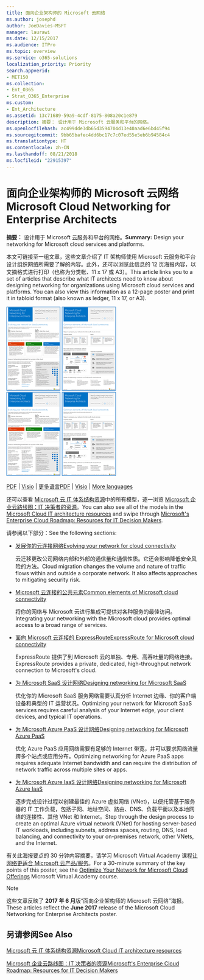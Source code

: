 ```yaml
---
title: 面向企业架构师的 Microsoft 云网络
ms.author: josephd
author: JoeDavies-MSFT
manager: laurawi
ms.date: 12/15/2017
ms.audience: ITPro
ms.topic: overview
ms.service: o365-solutions
localization_priority: Priority
search.appverid:
- MET150
ms.collection:
- Ent_O365
- Strat_O365_Enterprise
ms.custom:
- Ent_Architecture
ms.assetid: 13c71689-59a9-4cdf-8175-808a20c1e879
description: 摘要： 设计用于 Microsoft 云服务和平台的网络。
ms.openlocfilehash: ac499dde3db65d3594704d13e40aad6e6bd45f94
ms.sourcegitcommit: 9bb65bafec4dd6bc17c7c07ed55e5eb6b94584c4
ms.translationtype: HT
ms.contentlocale: zh-CN
ms.lasthandoff: 08/21/2018
ms.locfileid: "22915397"
---
```

# <a name="microsoft-cloud-networking-for-enterprise-architects"></a><span data-ttu-id="9370e-103">面向企业架构师的 Microsoft 云网络</span><span class="sxs-lookup"><span data-stu-id="9370e-103">Microsoft Cloud Networking for Enterprise Architects</span></span>

 <span data-ttu-id="9370e-104">**摘要：** 设计用于 Microsoft 云服务和平台的网络。</span><span class="sxs-lookup"><span data-stu-id="9370e-104">**Summary:** Design your networking for Microsoft cloud services and platforms.</span></span>
  
<span data-ttu-id="9370e-p101">本文可链接至一组文章，这些文章介绍了 IT 架构师使用 Microsoft 云服务和平台设计组织网络所需要了解的内容。此外，还可以浏览此信息的 12 页海报内容，以文摘格式进行打印（也称为分类帐、11 x 17 或 A3）。</span><span class="sxs-lookup"><span data-stu-id="9370e-p101">This article links you to a set of articles that describe what IT architects need to know about designing networking for organizations using Microsoft cloud services and platforms. You can also view this information as a 12-page poster and print it in tabloid format (also known as ledger, 11 x 17, or A3).</span></span>
  
<span data-ttu-id="9370e-107">[![模型缩略图：Microsoft 云网络](media/95e8ab6a-b4d0-4836-acc1-b0b77ebf46e6.png)  
](https://go.microsoft.com/fwlink/p/?linkid=842073)</span><span class="sxs-lookup"><span data-stu-id="9370e-107">[![Thumb image for Microsoft cloud networking model](media/95e8ab6a-b4d0-4836-acc1-b0b77ebf46e6.png)  
](https://go.microsoft.com/fwlink/p/?linkid=842073)</span></span>
  
<span data-ttu-id="9370e-108">[PDF](https://go.microsoft.com/fwlink/p/?linkid=842073) | [Visio](https://go.microsoft.com/fwlink/p/?linkid=842074) | [更多语言](https://www.microsoft.com/download/details.aspx?id=54425)</span><span class="sxs-lookup"><span data-stu-id="9370e-108">[PDF](https://go.microsoft.com/fwlink/p/?linkid=842073) | [Visio](https://go.microsoft.com/fwlink/p/?linkid=842074) | [More languages](https://www.microsoft.com/download/details.aspx?id=54425)</span></span>
  
<span data-ttu-id="9370e-109">还可以查看 [Microsoft 云 IT 体系结构资源](microsoft-cloud-it-architecture-resources.md)中的所有模型，逐一浏览 [Microsoft 企业云路线图：IT 决策者的资源](https://aka.ms/cloudarchitecture)。</span><span class="sxs-lookup"><span data-stu-id="9370e-109">You can also see all of the models in the [Microsoft Cloud IT architecture resources](microsoft-cloud-it-architecture-resources.md) and swipe through [Microsoft's Enterprise Cloud Roadmap: Resources for IT Decision Makers](https://aka.ms/cloudarchitecture).</span></span>
  
<span data-ttu-id="9370e-110">请参阅以下部分：</span><span class="sxs-lookup"><span data-stu-id="9370e-110">See the following sections:</span></span>
  
- [<span data-ttu-id="9370e-111">发展你的云连接网络</span><span class="sxs-lookup"><span data-stu-id="9370e-111">Evolving your network for cloud connectivity</span></span>](evolving-your-network-for-cloud-connectivity.md)
    
    <span data-ttu-id="9370e-p102">云迁移更改公司网络内部和外部的通信量和通信性质。它还会影响降低安全风险的方法。</span><span class="sxs-lookup"><span data-stu-id="9370e-p102">Cloud migration changes the volume and nature of traffic flows within and outside a corporate network. It also affects approaches to mitigating security risk.</span></span>
    
- [<span data-ttu-id="9370e-114">Microsoft 云连接的公共元素</span><span class="sxs-lookup"><span data-stu-id="9370e-114">Common elements of Microsoft cloud connectivity</span></span>](common-elements-of-microsoft-cloud-connectivity.md)
    
    <span data-ttu-id="9370e-115">将你的网络与 Microsoft 云进行集成可提供对各种服务的最佳访问。</span><span class="sxs-lookup"><span data-stu-id="9370e-115">Integrating your networking with the Microsoft cloud provides optimal access to a broad range of services.</span></span>
    
- [<span data-ttu-id="9370e-116">面向 Microsoft 云连接的 ExpressRoute</span><span class="sxs-lookup"><span data-stu-id="9370e-116">ExpressRoute for Microsoft cloud connectivity</span></span>](expressroute-for-microsoft-cloud-connectivity.md)
    
    <span data-ttu-id="9370e-117">ExpressRoute 提供了到 Microsoft 云的单独、专用、高吞吐量的网络连接。</span><span class="sxs-lookup"><span data-stu-id="9370e-117">ExpressRoute provides a private, dedicated, high-throughput network connection to Microsoft's cloud.</span></span>
    
- [<span data-ttu-id="9370e-118">为 Microsoft SaaS 设计网络</span><span class="sxs-lookup"><span data-stu-id="9370e-118">Designing networking for Microsoft SaaS</span></span>](designing-networking-for-microsoft-saas.md)
    
    <span data-ttu-id="9370e-119">优化你的 Microsoft SaaS 服务网络需要认真分析 Internet 边缘、你的客户端设备和典型的 IT 运营状况。</span><span class="sxs-lookup"><span data-stu-id="9370e-119">Optimizing your network for Microsoft SaaS services requires careful analysis of your Internet edge, your client devices, and typical IT operations.</span></span>
    
- [<span data-ttu-id="9370e-120">为 Microsoft Azure PaaS 设计网络</span><span class="sxs-lookup"><span data-stu-id="9370e-120">Designing networking for Microsoft Azure PaaS</span></span>](designing-networking-for-microsoft-azure-paas.md)
    
    <span data-ttu-id="9370e-121">优化 Azure PaaS 应用网络需要有足够的 Internet 带宽，并可以要求网络流量跨多个站点或应用分布。</span><span class="sxs-lookup"><span data-stu-id="9370e-121">Optimizing networking for Azure PaaS apps requires adequate Internet bandwidth and can require the distribution of network traffic across multiple sites or apps.</span></span>
    
- [<span data-ttu-id="9370e-122">为 Microsoft Azure IaaS 设计网络</span><span class="sxs-lookup"><span data-stu-id="9370e-122">Designing networking for Microsoft Azure IaaS</span></span>](designing-networking-for-microsoft-azure-iaas.md)
    
    <span data-ttu-id="9370e-123">逐步完成设计过程以创建最佳的 Azure 虚拟网络 (VNet)，以便托管基于服务器的 IT 工作负载，包括子网、地址空间、路由、DNS、负载平衡以及本地网络的连接性、其他 VNet 和 Internet。</span><span class="sxs-lookup"><span data-stu-id="9370e-123">Step through the design process to create an optimal Azure virtual network (VNet) for hosting server-based IT workloads, including subnets, address spaces, routing, DNS, load balancing, and connectivity to your on-premises network, other VNets, and the Internet.</span></span>
    
<span data-ttu-id="9370e-124">有关此海报要点的 30 分钟内容摘要，请学习 Microsoft Virtual Academy 课程[让网络更适合 Microsoft 云产品/服务](https://mva.microsoft.com/zh-CN/training-courses/optimize-your-network-for-microsoft-cloud-offerings-17743)。</span><span class="sxs-lookup"><span data-stu-id="9370e-124">For a 30-minute summary of the key points of this poster, see the [Optimize Your Network for Microsoft Cloud Offerings](https://mva.microsoft.com/zh-CN/training-courses/optimize-your-network-for-microsoft-cloud-offerings-17743) Microsoft Virtual Academy course.</span></span>
  
> [!NOTE]
> <span data-ttu-id="9370e-125">这些文章反映了 **2017 年 6 月**版“面向企业架构师的 Microsoft 云网络”海报。</span><span class="sxs-lookup"><span data-stu-id="9370e-125">These articles reflect the **June 2017** release of the Microsoft Cloud Networking for Enterprise Architects poster.</span></span>
  
## <a name="see-also"></a><span data-ttu-id="9370e-126">另请参阅</span><span class="sxs-lookup"><span data-stu-id="9370e-126">See Also</span></span>

[<span data-ttu-id="9370e-127">Microsoft 云 IT 体系结构资源</span><span class="sxs-lookup"><span data-stu-id="9370e-127">Microsoft Cloud IT architecture resources</span></span>](microsoft-cloud-it-architecture-resources.md)

[<span data-ttu-id="9370e-128">Microsoft 企业云路线图：IT 决策者的资源</span><span class="sxs-lookup"><span data-stu-id="9370e-128">Microsoft's Enterprise Cloud Roadmap: Resources for IT Decision Makers</span></span>](https://sway.com/FJ2xsyWtkJc2taRD)



